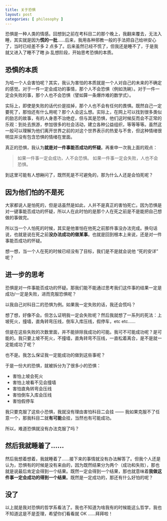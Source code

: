 ```yaml
---
title: 关于恐惧
layout: post
categories: [ philosophy ]
---
```



恐惧是一种人类的情感。回想到之前在考科目二的那个晚上，我翻来覆去，无法入睡，其实就是因为**慌的一批**……后来，我用各种邪教一般的手法把自己给哄安心了，当时已经差不多 2 点多了。后来虽然已经不慌了，但我还是睡不了，于是我就又进入了睡不了瞎 jb 乱想阶段，开始思考恐惧的本质。

## 恐惧的本质

为哈一个人会害怕呢？其实，我认为害怕的本质就是一个人对自己的未来的不确定的感觉。对于一件一定会成功的事情，那个人不会恐惧（例如洗碗）。对于一件一定会失败的事，那个人也不会恐惧（譬如算一条爆炸难的数学式）。

实际上，即使是失败的话代价是挂掉，那个人也不会有任何的畏惧。既然自己一定要死了，那怕还有什么用呢？那个人会这么想。实际上，在网上可以找到很多类似的励志的故事，有的人身患不治绝症，但与其是恐惧，他们这时候反而会不正常的乐观：到处去旅游，参加很多的社会活动，建立各种公益组织，等等等等。虽然这一般可以理解为他们离开世界之前的对这个世界表示的热爱与不舍，但这种情绪很明显并没有包含恐惧的情绪在里面。

真正的恐惧，我认为**就是对一件事能否成功的怀疑**。再重申一次我上面的观点：

> 如果一件事一定会成功，人不会恐惧。
> 如果一件事一定会失败，人也不会恐惧。

到这里可能有人想~~刚~~问了，既然死是不可避免的，那为什么人还是会怕死呢？


## 因为他们怕的不是死

大家都说人是怕死的，但是话虽然是如此，人并不是真正的害怕死亡。因为恐惧是对一键事能否成功的怀疑，所以人在此时怕的是那个人在死之前是不是能把自己想做的事做完。

所以当一个人怕死的时候，其实是他害怕在他死之前那件事没办法完成。换句话说，也就是说在死之前**没办法成功的做某事**。也就是回到根本上来说，还是对一件事能否成功的怀疑。

想一想，当一个人在死的时候已经没有了目标，我们是不是就会说他 “死的安详” 呢？


## 进一步的思考

恐惧是对一件事能否成功的怀疑。那我们能不能通过思考我们这件事的结果一定是成功/一定是失败，进而克服恐惧呢？

以我自己对科目二的恐惧为例。如果我一定失败的话，我还会慌吗？

想了想，好像不会。但怎么证明我一定会失败呢？然后我就想了一系列的死法：上坡死火，撞墙，直角转弯压线，倒车入库压线，假停车，etc etc……

但是在这些失败的次数里面，并不能排除我成功的可能。我可不可能成功呢？是可能的。我只要上坡不死火，不撞墙，直角转弯不压线，一直松着离合，是不是就一定能成功了呢？

也不是。我怎么保证我一定能成功的做到这些事呢？

于是一份大的恐惧，就被拆分为了很多小的恐惧：

- 害怕上坡会死火
- 害怕上坡看不见会撞墙
- 害怕直角转弯会压线
- 害怕倒车入库会压线
- 害怕假停车

我只要克服了这些小恐惧，我就没有理由害怕科目二会挂 —— 我如果克服不了任意一个，那我科目二就**有可能**会挂，当然也有可能成功。

所以，难道恐惧就没有办法克服了吗？


## 然后我就睡着了……

然后我想着想着，我就睡着了……接下来的事情就没有办法解答了。但我个人还是认为，恐惧有的时候是没有来由的，因为既然结果分为两个（成功和失败），那也就是说最后肯定会得到一个结果。既然一定会得到一个结果，那也就意味着**我做这件事一定会成功的得到一个结果**。既然是一定成功的，那还有什么好怕的呢？

## 没了

以上就是我对恐惧的哲学系看法了。我也不知道为啥我有的时候能这么哲学，我也不知道这是不是歪理，希望你们看看就 OK ……拜拜啦！